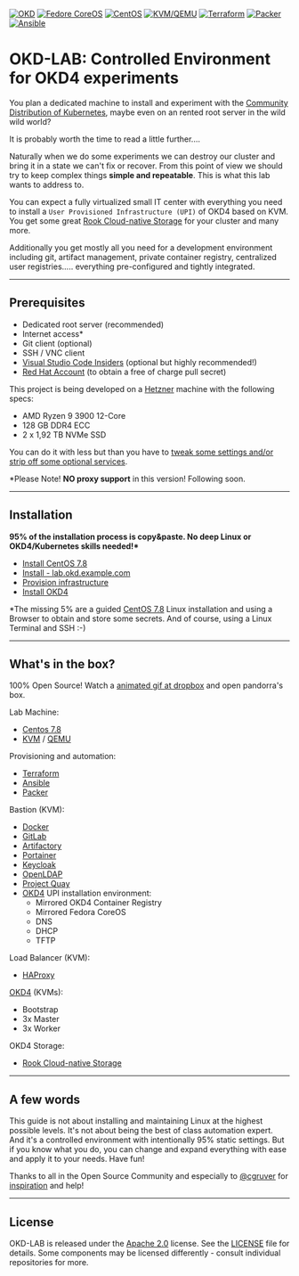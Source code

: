 [![OKD](https://img.shields.io/badge/okd-4.5.0--0.okd--2020--07--02--203357-red.svg)](https://www.okd.io) [![Fedore CoreOS](https://img.shields.io/badge/fcos-32.20200615.3.0-blue.svg)](https://getfedora.org/en/coreos?stream=stable) [![CentOS](https://img.shields.io/badge/centos-7.8.2003-orange.svg)](https://www.centos.org/) [![KVM/QEMU](https://img.shields.io/badge/kvm%2Fqemu-0.12.0-red.svg)](https://www.linux-kvm.org/) [![Terraform](https://img.shields.io/badge/terraform-0.12.28-blueviolet.svg)](https://www.terraform.io/) [![Packer](https://img.shields.io/badge/packer-1.6.0-blueviolet.svg)](https://www.packer.io/) [![Ansible](https://img.shields.io/badge/ansible-2.9.10-red.svg)](https://www.ansible.com/)

# OKD-LAB: Controlled Environment for OKD4 experiments

You plan a dedicated machine to install and experiment with the [Community Distribution of Kubernetes](https://www.okd.io/), maybe even on an rented root server in the wild wild world?

It is probably worth the time to read a little further....

Naturally when we do some experiments we can destroy our cluster and bring it in a state we can't fix or recover. From this point of view we should try to keep complex things __simple and repeatable__. This is what this lab wants to address to.

You can expect a fully virtualized small IT center with everything you need to install a `User Provisioned Infrastructure (UPI)` of OKD4 based on KVM. You get some great [Rook Cloud-native Storage](https://rook.io/) for your cluster and many more.

Additionally you get mostly all you need for a development environment including git, artifact management, private container registry, centralized user registries..... everything pre-configured and tightly integrated.

* * *

## Prerequisites

- Dedicated root server (recommended)
- Internet access*
- Git client (optional)
- SSH / VNC client
- [Visual Studio Code Insiders](https://code.visualstudio.com/insiders/) (optional but highly recommended!)
- [Red Hat Account](https://www.redhat.com/en) (to obtain a free of charge pull secret)

This project is being developed on a [Hetzner](https://www.hetzner.com) machine with the following specs:

- AMD Ryzen 9 3900 12-Core
- 128 GB DDR4 ECC
- 2 x 1,92 TB NVMe SSD

You can do it with less but than you have to [tweak some settings and/or strip off some optional services](docs/02_sizing.md).

*Please Note! __NO proxy support__ in this version! Following soon.

* * *

## Installation

__95% of the installation process is copy&paste. No deep Linux or OKD4/Kubernetes skills needed!*__

- [Install CentOS 7.8](docs/00_install_centos.md)
- [Install - lab.okd.example.com](docs/01_install_lab.md)
- [Provision infrastructure](docs/02_provision_infrastructure.md)
- [Install OKD4](docs/03_install_okd.md)

*The missing 5% are a guided [CentOS 7.8](docs/00_install_centos.md) Linux installation and using a Browser to obtain and store some secrets. And of course, using a Linux Terminal and SSH :-)

* * *

## What's in the box?

100% Open Source! Watch a [animated gif at dropbox](https://www.dropbox.com/s/8afoyovx6mtaiqf/OKD-LAB.gif?dl=0) and open pandorra's box.

Lab Machine:

- [Centos 7.8](https://www.centos.org/)
- [KVM](https://www.linux-kvm.org) / [QEMU](https://www.qemu.org)

Provisioning and automation:

- [Terraform](https://www.terraform.io)
- [Ansible](https://www.ansible.com/)
- [Packer](https://www.packer.io/)

Bastion (KVM):

- [Docker](https://www.docker.com/)
- [GitLab](https://about.gitlab.com/)
- [Artifactory](https://jfrog.com/open-source/)
- [Portainer](https://www.portainer.io)
- [Keycloak](https://www.keycloak.org/)
- [OpenLDAP](https://www.openldap.org/)
- [Project Quay](https://www.projectquay.io/)
- [OKD4](https://www.okd.io) UPI installation environment:
  - Mirrored OKD4 Container Registry
  - Mirrored Fedora CoreOS
  - DNS
  - DHCP
  - TFTP

Load Balancer (KVM):

- [HAProxy](https://www.haproxy.org/)

[OKD4](https://www.okd.io) (KVMs):

- Bootstrap
- 3x Master
- 3x Worker

OKD4 Storage:

- [Rook Cloud-native Storage](https://rook.io/)

* * *

## A few words

This guide is not about installing and maintaining Linux at the highest possible levels. It's not about being the best of class automation expert. And it's a controlled environment with intentionally 95% static settings. But if you know what you do, you can change and expand  everything with ease and apply it to your needs. Have fun!

Thanks to all in the Open Source Community and especially to [@cgruver](https://github.com/cgruver) for [inspiration](https://github.com/cgruver/okd4-upi-lab-setup) and help!

* * *

## License

OKD-LAB is released under the [Apache 2.0](http://www.apache.org/licenses/LICENSE-2.0.html) license. See the [LICENSE](https://github.com/disposab1e/okd-lab/blob/master/LICENSE) file for details. Some components may be licensed differently - consult individual repositories for more.
